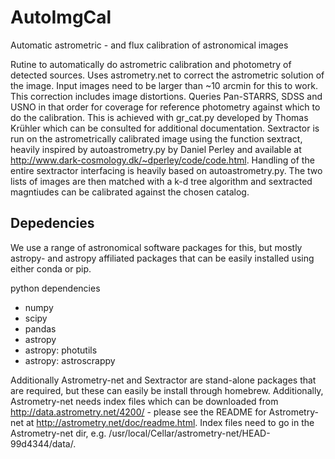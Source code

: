 # AutoImgCal
Automatic astrometric - and flux calibration of astronomical images

Rutine to automatically do astrometric calibration and photometry of detected sources. Uses astrometry.net to correct the astrometric solution of the image. Input images need to be larger than ~10 arcmin for this to work. This correction includes image distortions. Queries  Pan-STARRS, SDSS and USNO in that order for coverage for reference photometry against which to do the calibration. This is achieved with gr_cat.py developed by Thomas Krühler which can be consulted for additional documentation. Sextractor is run on the astrometrically calibrated image using the function sextract, heavily inspired by autoastrometry.py by Daniel Perley and available at http://www.dark-cosmology.dk/~dperley/code/code.html. Handling of the entire sextractor interfacing is heavily based on autoastrometry.py. The two lists of images are then matched with a k-d tree algorithm and sextracted magntiudes can be calibrated against the chosen catalog.

## Depedencies

We use a range of astronomical software packages for this, but mostly astropy- and astropy affiliated packages that can be easily installed using either conda or pip. 

python dependencies

  - numpy
  - scipy
  - pandas
  - astropy
  - astropy: photutils
  - astropy: astroscrappy
  
Additionally Astrometry-net and Sextractor are stand-alone packages that are required, but these can easily be install through homebrew. Additionally, Astrometry-net needs index files which can be downloaded from http://data.astrometry.net/4200/ - please see the README for Astrometry-net at http://astrometry.net/doc/readme.html. Index files need to go in the Astrometry-net dir, e.g. /usr/local/Cellar/astrometry-net/HEAD-99d4344/data/.
